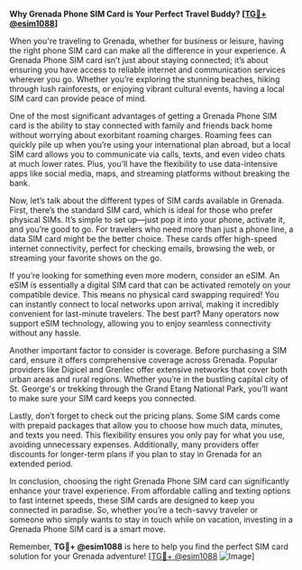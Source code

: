 **Why Grenada Phone SIM Card is Your Perfect Travel Buddy? [[TG💪+ @esim1088](https://t.me/s/esim1088)]**

When you're traveling to Grenada, whether for business or leisure, having the right phone SIM card can make all the difference in your experience. A Grenada Phone SIM card isn’t just about staying connected; it’s about ensuring you have access to reliable internet and communication services wherever you go. Whether you’re exploring the stunning beaches, hiking through lush rainforests, or enjoying vibrant cultural events, having a local SIM card can provide peace of mind.

One of the most significant advantages of getting a Grenada Phone SIM card is the ability to stay connected with family and friends back home without worrying about exorbitant roaming charges. Roaming fees can quickly pile up when you’re using your international plan abroad, but a local SIM card allows you to communicate via calls, texts, and even video chats at much lower rates. Plus, you’ll have the flexibility to use data-intensive apps like social media, maps, and streaming platforms without breaking the bank.

Now, let’s talk about the different types of SIM cards available in Grenada. First, there’s the standard SIM card, which is ideal for those who prefer physical SIMs. It’s simple to set up—just pop it into your phone, activate it, and you’re good to go. For travelers who need more than just a phone line, a data SIM card might be the better choice. These cards offer high-speed internet connectivity, perfect for checking emails, browsing the web, or streaming your favorite shows on the go.

If you’re looking for something even more modern, consider an eSIM. An eSIM is essentially a digital SIM card that can be activated remotely on your compatible device. This means no physical card swapping required! You can instantly connect to local networks upon arrival, making it incredibly convenient for last-minute travelers. The best part? Many operators now support eSIM technology, allowing you to enjoy seamless connectivity without any hassle.

Another important factor to consider is coverage. Before purchasing a SIM card, ensure it offers comprehensive coverage across Grenada. Popular providers like Digicel and Grenlec offer extensive networks that cover both urban areas and rural regions. Whether you’re in the bustling capital city of St. George's or trekking through the Grand Etang National Park, you’ll want to make sure your SIM card keeps you connected.

Lastly, don’t forget to check out the pricing plans. Some SIM cards come with prepaid packages that allow you to choose how much data, minutes, and texts you need. This flexibility ensures you only pay for what you use, avoiding unnecessary expenses. Additionally, many providers offer discounts for longer-term plans if you plan to stay in Grenada for an extended period.

In conclusion, choosing the right Grenada Phone SIM card can significantly enhance your travel experience. From affordable calling and texting options to fast internet speeds, these SIM cards are designed to keep you connected in paradise. So, whether you’re a tech-savvy traveler or someone who simply wants to stay in touch while on vacation, investing in a Grenada Phone SIM card is a smart move.

Remember, **TG💪+ @esim1088** is here to help you find the perfect SIM card solution for your Grenada adventure! [[TG💪+ @esim1088](https://t.me/s/esim1088) ![Image](https://i.postimg.cc/Y0z9fWf4/image.png)]